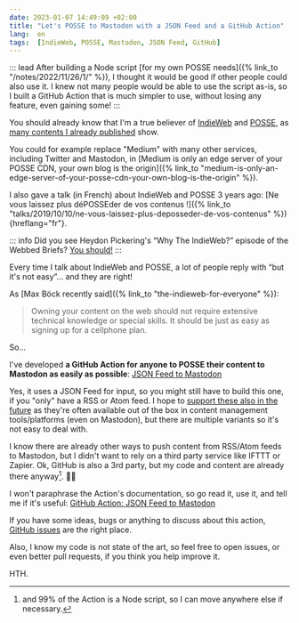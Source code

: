 ```yaml
---
date: 2023-01-07 14:49:09 +02:00
title: "Let's POSSE to Mastodon with a JSON Feed and a GitHub Action"
lang:  en
tags:  [IndieWeb, POSSE, Mastodon, JSON Feed, GitHub]
---
```


::: lead
After building a Node script [for my own POSSE needs]({% link_to "/notes/2022/11/26/1/" %}), I thought it would be good if other people could also use it. I knew not many people would be able to use the script as-is, so I built a GitHub Action that is much simpler to use, without losing any feature, even gaining some!
:::

You should already know that I'm a true believer of [IndieWeb](https://indieweb.org/) and [POSSE](https://indieweb.org/POSSE), as [many contents I already published](/archives/?query=indieweb) show.

You could for example replace "Medium" with many other services, including Twitter and Mastodon, in [Medium is only an edge server of your POSSE CDN, your own blog is the origin]({% link_to "medium-is-only-an-edge-server-of-your-posse-cdn-your-own-blog-is-the-origin" %}).

I also gave a talk (in French) about IndieWeb and POSSE 3 years ago: [Ne vous laissez plus déPOSSEder de vos contenus !]({% link_to "talks/2019/10/10/ne-vous-laissez-plus-deposseder-de-vos-contenus" %}){hreflang="fr"}.

::: info
Did you see Heydon Pickering's “Why The IndieWeb?” episode of the Webbed Briefs?
[You should!](https://briefs.video/videos/why-the-indieweb/)
:::

Every time I talk about IndieWeb and POSSE, a lot of people reply with “but it's not easy”… and they are right!

As [Max Böck recently said]({% link_to "the-indieweb-for-everyone" %}):

> Owning your content on the web should not require extensive technical knowledge or special skills. It should be just as easy as signing up for a cellphone plan.

So…

I've developed **a GitHub Action for anyone to POSSE their content to Mastodon as easily as possible**: [JSON Feed to Mastodon](https://github.com/marketplace/actions/json-feed-to-mastodon)

Yes, it uses a JSON Feed for input, so you might still have to build this one, if you "only" have a RSS or Atom feed. I hope to [support these also in the future](https://github.com/nhoizey/github-action-jsonfeed-to-mastodon/issues/16) as they're often available out of the box in content management tools/platforms (even on Mastodon), but there are multiple variants so it's not easy to deal with.

I know there are already other ways to push content from RSS/Atom feeds to Mastodon, but I didn't want to rely on a third party service like IFTTT or Zapier. Ok, GitHub is also a 3rd party, but my code and content are already there anyway[^node]. 🤷‍♂️

[^node]: and 99% of the Action is a Node script, so I can move anywhere else if necessary.

I won't paraphrase the Action's documentation, so go read it, use it, and tell me if it's useful:
[GitHub Action: JSON Feed to Mastodon](https://github.com/marketplace/actions/json-feed-to-mastodon)

If you have some ideas, bugs or anything to discuss about this action, [GitHub issues](https://github.com/nhoizey/github-action-jsonfeed-to-mastodon/issues) are the right place.

Also, I know my code is not state of the art, so feel free to open issues, or even better pull requests, if you think you help improve it.

HTH.
